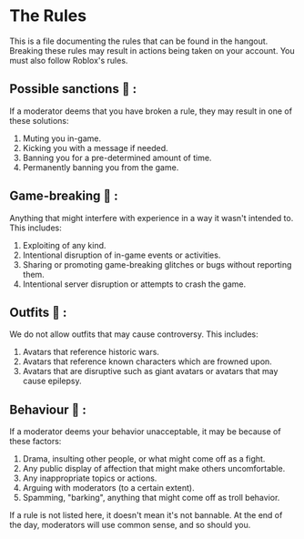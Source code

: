 # The Rules

This is a file documenting the rules that can be found in the hangout. Breaking these rules may result in actions being taken on your account. You must also follow Roblox's rules.

## Possible sanctions 🔨 :
If a moderator deems that you have broken a rule, they may result in one of these solutions:
1. Muting you in-game.
2. Kicking you with a message if needed.
3. Banning you for a pre-determined amount of time.
4. Permanently banning you from the game.

## Game-breaking 🎯 :
Anything that might interfere with experience in a way it wasn't intended to. This includes:
1. Exploiting of any kind.
2. Intentional disruption of in-game events or activities.
3. Sharing or promoting game-breaking glitches or bugs without reporting them.
4. Intentional server disruption or attempts to crash the game.

## Outfits 👔 :
We do not allow outfits that may cause controversy. This includes:
1. Avatars that reference historic wars.
2. Avatars that reference known characters which are frowned upon.
3. Avatars that are disruptive such as giant avatars or avatars that may cause epilepsy.

## Behaviour 🦦 :
If a moderator deems your behavior unacceptable, it may be because of these factors:
1. Drama, insulting other people, or what might come off as a fight.
2. Any public display of affection that might make others uncomfortable.
3. Any inappropriate topics or actions.
4. Arguing with moderators (to a certain extent).
5. Spamming, "barking", anything that might come off as troll behavior.

If a rule is not listed here, it doesn't mean it's not bannable. At the end of the day, moderators will use common sense, and so should you.
